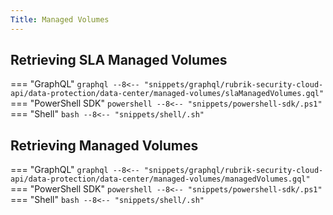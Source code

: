 ```yaml
---
Title: Managed Volumes
---
```


## Retrieving SLA Managed Volumes

=== "GraphQL"
    ```graphql
    --8<-- "snippets/graphql/rubrik-security-cloud-api/data-protection/data-center/managed-volumes/slaManagedVolumes.gql"
    ```
=== "PowerShell SDK"
    ```powershell
    --8<-- "snippets/powershell-sdk/.ps1"
    ```
=== "Shell"
    ```bash
    --8<-- "snippets/shell/.sh"
    ```

## Retrieving Managed Volumes

=== "GraphQL"
    ```graphql
    --8<-- "snippets/graphql/rubrik-security-cloud-api/data-protection/data-center/managed-volumes/managedVolumes.gql"
    ```
=== "PowerShell SDK"
    ```powershell
    --8<-- "snippets/powershell-sdk/.ps1"
    ```
=== "Shell"
    ```bash
    --8<-- "snippets/shell/.sh"
    ```